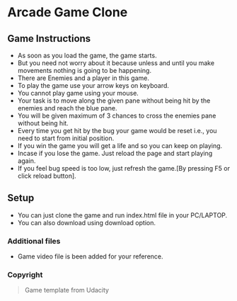 # Arcade Game Clone

## Game Instructions

- As soon as you load the game, the game starts.
- But you need not worry about it because unless and until you make movements nothing is going to be happening.
- There are Enemies and a player in this game.
- To play the game use your arrow keys on keyboard.
- You cannot play game using your mouse.
- Your task is to move along the given pane without being hit by the enemies and reach the blue pane.
- You will be given maximum of 3 chances to cross the enemies pane without being hit.
- Every time you get hit by the bug your game would be reset i.e., you need to start from initial position.
- If you win the game you will get a life and so you can keep on playing.
- Incase if you lose the game. Just reload the page and start playing again.
- If you feel bug speed is too low, just refresh the game.[By pressing F5 or click reload button].

## Setup

- You can just clone the game and run index.html file in your PC/LAPTOP.
- You can also download using download option.

### Additional files

- Game video file is been added for your reference.

### Copyright

> Game template from Udacity
